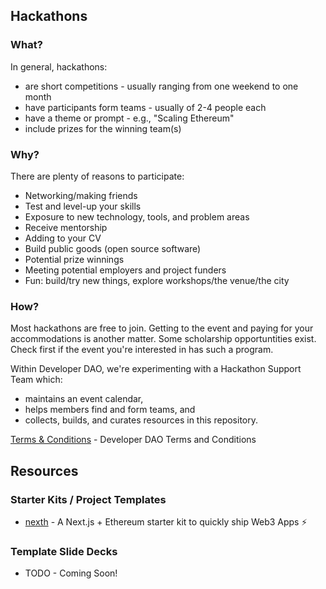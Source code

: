 ## Hackathons

### What?

In general, hackathons:

-   are short competitions - usually ranging from one weekend to one month
-   have participants form teams - usually of 2-4 people each
-   have a theme or prompt - e.g., "Scaling Ethereum"
-   include prizes for the winning team(s)

### Why?

There are plenty of reasons to participate:

-   Networking/making friends
-   Test and level-up your skills
-   Exposure to new technology, tools, and problem areas
-   Receive mentorship
-   Adding to your CV
-   Build public goods (open source software)
-   Potential prize winnings
-   Meeting potential employers and project funders
-   Fun: build/try new things, explore workshops/the venue/the city

### How?

Most hackathons are free to join. Getting to the event and paying for your accommodations is another matter. Some scholarship opportuntities exist. Check first if the event you're interested in has such a program.

Within Developer DAO, we're experimenting with a Hackathon Support Team which:

-   maintains an event calendar,
-   helps members find and form teams, and
-   collects, builds, and curates resources in this repository.
  
[Terms & Conditions](https://github.com/Developer-DAO/the-developer-dao-foundation/blob/main/foundation-docs/D_D%20T%26C.pdf) - Developer DAO Terms and Conditions


## Resources

### Starter Kits / Project Templates

-   [nexth](https://github.com/wslyvh/nexth) - A Next.js + Ethereum starter kit to quickly ship Web3 Apps ⚡

### Template Slide Decks

-   TODO - Coming Soon!
